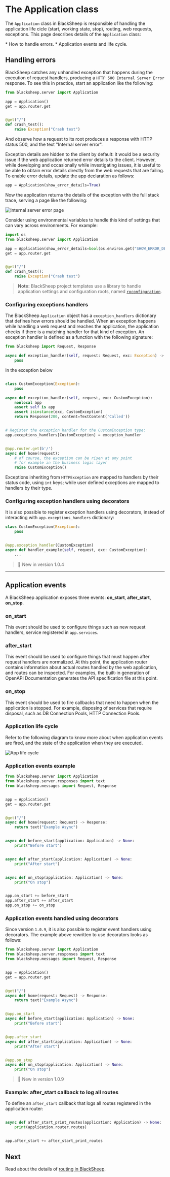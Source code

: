 # The Application class
The `Application` class in BlackSheep is responsible of handling the
application life cicle (start, working state, stop), routing, web requests,
exceptions. This page describes details of the `Application` class:

<div class="check-list"></div>
* How to handle errors.
* Application events and life cycle.

## Handling errors

BlackSheep catches any unhandled exception that happens during the execution of
request handlers, producing a `HTTP 500 Internal Server Error` response. To see
this in practice, start an application like the following:

```python
from blacksheep.server import Application

app = Application()
get = app.router.get


@get("/")
def crash_test():
    raise Exception("Crash test")
```

And observe how a request to its root produces a response with HTTP status 500,
and the text "Internal server error".

Exception details are hidden to the client by default: it would be a security
issue if the web application returned error details to the client. However,
while developing and occasionally while investigating issues, it is useful to
be able to obtain error details directly from the web requests that are
failing. To enable error details, update the app declaration as follows:

```python
app = Application(show_error_details=True)
```

Now the application returns the details of the exception with the full stack
trace, serving a page like the following:

![Internal server error page](../img/internal-server-error-page.png)

Consider using environmental variables to handle this kind of settings that
can vary across environments. For example:

```python
import os
from blacksheep.server import Application

app = Application(show_error_details=bool(os.environ.get("SHOW_ERROR_DETAILS", None)))
get = app.router.get


@get("/")
def crash_test():
    raise Exception("Crash test")

```

> **Note:** BlackSheep project templates use a library to handle application
> settings and configuration roots, named [`roconfiguration`](https://github.com/RobertoPrevato/roconfiguration).

### Configuring exceptions handlers

The BlackSheep `Application` object has a `exception_handlers` dictionary that
defines how errors should be handled. When an exception happens while handling
a web request and reaches the application, the application checks if there is a
matching handler for that kind of exception. An exception handler is defined as
a function with the following signature:

```python
from blacksheep import Request, Response

async def exception_handler(self, request: Request, exc: Exception) -> Response:
    pass
```

In the exception below
```python

class CustomException(Exception):
    pass

async def exception_handler(self, request, exc: CustomException):
    nonlocal app
    assert self is app
    assert isinstance(exc, CustomException)
    return Response(200, content=TextContent('Called'))


# Register the exception handler for the CustomException type:
app.exceptions_handlers[CustomException] = exception_handler


@app.router.get(b'/')
async def home(request):
    # of course, the exception can be risen at any point
    # for example in the business logic layer
    raise CustomException()

```

Exceptions inheriting from `HTTPException` are mapped to handlers by their
status code, using `int` keys; while user defined exceptions are mapped to
handlers by their type.

### Configuring exception handlers using decorators

It is also possible to register exception handlers using decorators, instead
of interacting with `app.exceptions_handlers` dictionary:

```python
class CustomException(Exception):
    pass


@app.exception_handler(CustomException)
async def handler_example(self, request, exc: CustomException):
    ...

```

> 🚀 New in version 1.0.4

---

## Application events

A BlackSheep application exposes three events: **on_start**, **after_start**,
**on_stop**.

### on_start
This event should be used to configure things such as new request handlers,
service registered in `app.services`.

### after_start
This event should be used to configure things that must happen after request
handlers are normalized. At this point, the application router contains information
about actual routes handled by the web application, and routes can be inspected.
For examples, the built-in generation of OpenAPI Documentation generates the
API specification file at this point.

### on_stop
This event should be used to fire callbacks that need to happen when the application
is stopped. For example, disposing of services that require disposal, such as
DB Connection Pools, HTTP Connection Pools.

### Application life cycle

Refer to the following diagram to know more about when application events
are fired, and the state of the application when they are executed.

![App life cycle](./img/app-life-cycle.svg)

### Application events example

```python
from blacksheep.server import Application
from blacksheep.server.responses import text
from blacksheep.messages import Request, Response


app = Application()
get = app.router.get


@get("/")
async def home(request: Request) -> Response:
    return text("Example Async")


async def before_start(application: Application) -> None:
    print("Before start")


async def after_start(application: Application) -> None:
    print("After start")


async def on_stop(application: Application) -> None:
    print("On stop")


app.on_start += before_start
app.after_start += after_start
app.on_stop += on_stop
```

### Application events handled using decorators

Since version `1.0.9`, it is also possible to register event handlers using
decorators. The example above rewritten to use decorators looks as follows:

```python
from blacksheep.server import Application
from blacksheep.server.responses import text
from blacksheep.messages import Request, Response


app = Application()
get = app.router.get


@get("/")
async def home(request: Request) -> Response:
    return text("Example Async")


@app.on_start
async def before_start(application: Application) -> None:
    print("Before start")


@app.after_start
async def after_start(application: Application) -> None:
    print("After start")


@app.on_stop
async def on_stop(application: Application) -> None:
    print("On stop")

```

> 🚀 New in version 1.0.9

### Example: after_start callback to log all routes

To define an `after_start` callback that logs all routes registered in the
application router:

```python

async def after_start_print_routes(application: Application) -> None:
    print(application.router.routes)


app.after_start += after_start_print_routes

```

## Next
Read about the details of [routing in BlackSheep](../routing).
